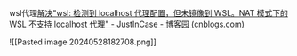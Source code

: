 wsl代理[解决"wsl: 检测到 localhost 代理配置，但未镜像到 WSL。NAT 模式下的 WSL 不支持 localhost 代理" - JustInCase - 博客园 (cnblogs.com)](https://www.cnblogs.com/hg479/p/17869109.html)

![[Pasted image 20240528182708.png]]